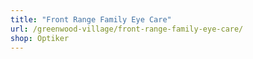 ```yaml
---
title: "Front Range Family Eye Care"
url: /greenwood-village/front-range-family-eye-care/
shop: Optiker
---
```

